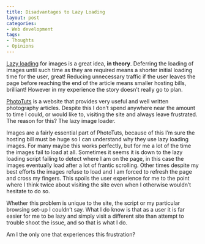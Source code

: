 ```yaml
---
title: Disadvantages to Lazy Loading
layout: post
categories:
- Web development
tags:
- Thoughts
- Opinions
---
```


[Lazy loading](http://en.wikipedia.org/wiki/Lazy_loading) for images is a great idea, **in theory**. Deferring the loading of images until such time as they are required means a shorter initial loading time for the user, great! Reducing unnecessary traffic if the user leaves the page before reaching the end of the article means smaller hosting bills, brilliant! However in my experience the story doesn’t really go to plan.

[PhotoTuts](http://photo.tutsplus.com/) is a website that provides very useful and well written photography articles. Despite this I don’t spend anywhere near the amount to time I could, or would like to, visiting the site and always leave frustrated. The reason for this? The lazy image loader.

Images are a fairly essential part of PhotoTuts, because of this I’m sure the hosting bill must be huge so I can understand why they use lazy loading images. For many maybe this works perfectly, but for me a lot of the time the images fail to load at all. Sometimes it seems it is down to the lazy loading script failing to detect where I am on the page, in this case the images eventually load after a lot of frantic scrolling. Other times despite my best efforts the images refuse to load and I am forced to refresh the page and cross my fingers. This spoils the user experience for me to the point where I think twice about visiting the site even when I otherwise wouldn’t hesitate to do so.

Whether this problem is unique to the site, the script or my particular browsing set-up I couldn’t say. What I do know is that as a user it is far easier for me to be lazy and simply visit a different site than attempt to trouble shoot the issue, and so that is what I do.

Am I the only one that experiences this frustration?